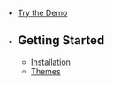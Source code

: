 - [Try the Demo](/demo)
- ## Getting Started
    - [Installation](/docs/{{version}}/installation)
    - [Themes](/docs/{{version}}/themes)
